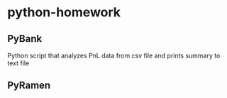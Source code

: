 # python-homework

## PyBank
Python script that analyzes PnL data from csv file and prints summary to text file

## PyRamen
